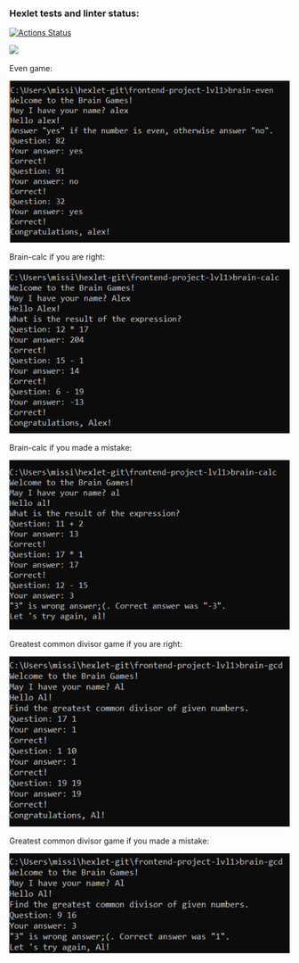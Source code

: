 ### Hexlet tests and linter status:
[![Actions Status](https://github.com/Paranoidream/frontend-project-lvl1/workflows/hexlet-check/badge.svg)](https://github.com/Paranoidream/frontend-project-lvl1/actions)

<a href="https://codeclimate.com/github/Paranoidream/frontend-project-lvl1/maintainability"><img src="https://api.codeclimate.com/v1/badges/81b694fa9af90a65058f/maintainability" /></a>

<p>Even game: </p><img  src="./screenshots/evenOrOdd.png">

<p>Brain-calc if you are right: </p><img src="./screenshots/calcPassed.png">

<p>Brain-calc if you made a mistake: </p><img src="./screenshots/calcFailed.png">

<p>Greatest common divisor game if you are right: </p><img src="./screenshots/gcdPassed.png">

<p>Greatest common divisor game if you made a mistake: </p><img src="./screenshots/gcdFailed.png">
